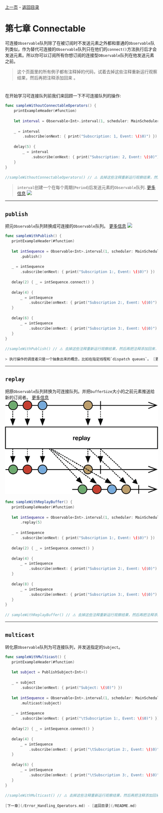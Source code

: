 
[上一页](/Mathematical_and_Aggregate_Operators.md) - [返回目录](/README.md)

# 第七章 Connectable
 可连接`Observable`队列除了在被订阅时不发送元素之外都和普通的`Observable`队列类似，作为替代可连接的`Observable`队列只在他们的`connect()`方法执行后才会发送元素。所以你可以订阅所有你想订阅的连接型`OBservable`队列在他发送元素之前。
 > 这个页面里的所有例子都有注释掉的代码，试着去掉这些注释重新运行观察结果，然后再把注释添加回来 。
# 
 在开始学习可连接队列前我们来回顾一下不可连接队列的操作:
```swift
func sampleWithoutConnectableOperators() {
    printExampleHeader(#function)
    
    let interval = Observable<Int>.interval(1, scheduler: MainScheduler.instance)
    
    _ = interval
        .subscribe(onNext: { print("Subscription: 1, Event: \($0)") })
    
    delay(5) {
        _ = interval
            .subscribe(onNext: { print("Subscription: 2, Event: \($0)") })
    }
}

//sampleWithoutConnectableOperators() // ⚠️ 去掉这些注释重新运行观察结果，然后再把注释添加回来.
```
 > `interval`创建一个在每个周期(`Period`)后发送元素的`Observable`队列. [更多信息](http://reactivex.io/documentation/operators/interval.html)
 ![](http://reactivex.io/documentation/operators/images/interval.c.png)
 
 ----
 
## `publish`
 把元`Observable`队列转换成可连接的`Observable`队列。 [更多信息](http://reactivex.io/documentation/operators/publish.html)
 ![](http://reactivex.io/documentation/operators/images/publishConnect.c.png)
 ```swift
func sampleWithPublish() {
    printExampleHeader(#function)
    
    let intSequence = Observable<Int>.interval(1, scheduler: MainScheduler.instance)
        .publish()
    
    _ = intSequence
        .subscribe(onNext: { print("Subscription 1:, Event: \($0)") })
    
    delay(2) { _ = intSequence.connect() }
    
    delay(4) {
        _ = intSequence
            .subscribe(onNext: { print("Subscription 2:, Event: \($0)") })
    }
    
    delay(6) {
        _ = intSequence
            .subscribe(onNext: { print("Subscription 3:, Event: \($0)") })
    }
}

//sampleWithPublish() // ⚠️ 去掉这些注释重新运行观察结果，然后再把注释添加回来.

 > 执行操作的调度者只是一个抽象出来的概念，比如在指定线程和`dispatch queues`。 [更多信息](https://github.com/ReactiveX/RxSwift/blob/master/Documentation/Schedulers.md)

```
 
 ----
 
## `replay`
把原`Observable`队列转换为可连接队列。并把`bufferSize`大小的之前元素推送给新的订阅者。 [更多信息](http://reactivex.io/documentation/operators/replay.html)
 ![](https://raw.githubusercontent.com/kzaher/rxswiftcontent/master/MarbleDiagrams/png/replay.png)
 ```swift
func sampleWithReplayBuffer() {
    printExampleHeader(#function)
    
    let intSequence = Observable<Int>.interval(1, scheduler: MainScheduler.instance)
        .replay(5)
    
    _ = intSequence
        .subscribe(onNext: { print("Subscription 1:, Event: \($0)") })
    
    delay(2) { _ = intSequence.connect() }
    
    delay(4) {
        _ = intSequence
            .subscribe(onNext: { print("Subscription 2:, Event: \($0)") })
    }
    
    delay(8) {
        _ = intSequence
            .subscribe(onNext: { print("Subscription 3:, Event: \($0)") })
    }
}

// sampleWithReplayBuffer() // ⚠️ 去掉这些注释重新运行观察结果，然后再把注释添加回来.

```
 
 ----
 
## `multicast`
 转化原`Observable`队列为可连接队列，并发送指定的`Subject`。
 ```swift
func sampleWithMulticast() {
    printExampleHeader(#function)
    
    let subject = PublishSubject<Int>()
    
    _ = subject
        .subscribe(onNext: { print("Subject: \($0)") })
    
    let intSequence = Observable<Int>.interval(1, scheduler: MainScheduler.instance)
        .multicast(subject)
    
    _ = intSequence
        .subscribe(onNext: { print("\tSubscription 1:, Event: \($0)") })
    
    delay(2) { _ = intSequence.connect() }
    
    delay(4) {
        _ = intSequence
            .subscribe(onNext: { print("\tSubscription 2:, Event: \($0)") })
    }
    
    delay(6) {
        _ = intSequence
            .subscribe(onNext: { print("\tSubscription 3:, Event: \($0)") })
    }
}

//sampleWithMulticast() // ⚠️ 去掉这些注释重新运行观察结果，然后再把注释添加回来.

[下一章](/Error_Handling_Operators.md) - [返回目录](/README.md)
